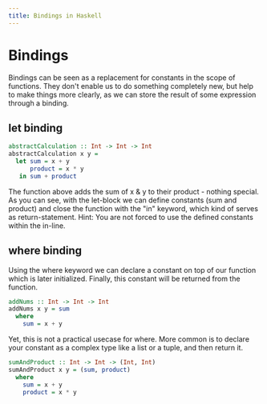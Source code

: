 ```yaml
---
title: Bindings in Haskell
---
```


# Bindings

Bindings can be seen as a replacement for constants in the scope of functions. They don't enable us to do something completely new, but help to make things more clearly, as we can store the result of some expression through a binding.

## let binding

```haskell
abstractCalculation :: Int -> Int -> Int
abstractCalculation x y =
  let sum = x + y
      product = x * y
   in sum + product
```

The function above adds the sum of x & y to their product - nothing special. As you can see, with the let-block we can define constants (sum and product) and close the function with the "in" keyword, which kind of serves as return-statement. Hint: You are not forced to use the defined constants within the in-line.

## where binding

Using the where keyword we can declare a constant on top of our function which is later initialized. Finally, this constant will be returned from the function.

```haskell
addNums :: Int -> Int -> Int
addNums x y = sum
  where
    sum = x + y
```

Yet, this is not a practical usecase for where. More common is to declare your constant as a complex type like a list or a tuple, and then return it.

```haskell
sumAndProduct :: Int -> Int -> (Int, Int)
sumAndProduct x y = (sum, product)
  where
    sum = x + y
    product = x * y
```
